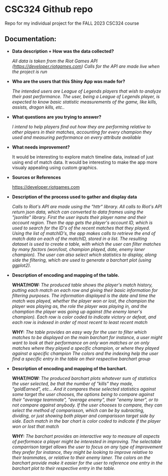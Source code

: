 # CSC324 Github repo
Repo for my individual project for the FALL 2023 CSC324 course

## Documentation:

* **Data description + How was the data collected?**

  *All data is taken from the Riot Games API (https://developer.riotgames.com)
  Calls for the API are made live when the project is run*
  
* **Who are the users that this Shiny App was made for?**

  *The intended users are League of Legends players that wish to analyze their past performance.
  The user, being a League of Legends player, is expected to know basic statistic measurements of the game, like kills, assists, dragon kills, etc..*

* **What questions are you trying to answer?**

  *I intend to help players find out how they are performing relative to other players in their matches, accounting for every champion they used and measuring performance on every attribute available*

* **What needs improvement?**

  It would be interesting to explore match timeline data, instead of just using end of match data.
  It would be interesting to make the app more visualy appealing using custom graphics.

* **Sources or References**

  https://developer.riotgames.com

* **Description of the process used to gather and display data**

  *Calls to Riot's API are made using the "httr" library.
  All calls to Riot's API return json data, which can converted to data frames using the "jsonlite" library.
  First the user inputs their player name and their account region.
  Then the app gets the player's account ID, which is used to search for the ID's of the recent matches that they played.
  Using the list of matchID's, the app makes calls to retrieve the end of match data on each of the matchID, stored in a list.
  The resulting dataset is used to create a table, with which the user can filter matches by many factors (won/lost, champion played, date, enemy laner champion).
  The user can also select which statistics to display, along side the filtering, which are used to generate a barchart plot (using ggplot2).*

* **Description of encoding and mapping of the table.**

  **WHAT/HOW:**
  *The produced table shows the player's match history, putting each match on each row and giving their basic information for filtering purposes.
  The information displayed is the date and time the match was played, whether the player won or lost, the champion the player was playing as, the role the player was playing in, and
  the chamption the player was going up against (the enemy laner's champion).
  Each row is color coded to indicate victory or defeat, and each row is indexed in order of most recent to least recent match*

  **WHY:**
  *The table provides an easy way for the user to filter which matches to be displayed on the main barchart for instance, a user might want to look at their performance on only won matches
  or on only matches where they played a specific champion, or where they played against a specific champion
  The colors and the indexing help the user find a specific entry in the table on their respective barchart group*
  
* **Description of encoding and mapping of the barchart.**

  **WHAT/HOW:**
  *The produced barchart plots whatever sum of statistics the user selected, be that the number of "kills" they made, "goldEarned", etc...
  And it compares these selected statistics against some target the user chooses, the options being to compare against their "average teammate", "average enemy", their "enemy laner", or to not compare against anybody.
  If the user chooses to compare, they can select the method of comparisson, which can be by subracting, dividing, or just showing both player and comparisson target side by side.
  Each match in the bar chart is color coded to indicate if the player won or lost that match*

  **WHY:**
  *The barchart provides an interactive way to measure all aspects of performace a player might be interested in improving.
  The selectable comparrison target allows the user to focus on any type of improvement they prefer for instance, they might be looking to improve relative to their teammates, or relative to their enemy laner.
  The colors on the barchart provide make it easier for the user to reference one entry in the barchart plot to their respective entry in the table.*
  
